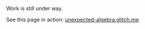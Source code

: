 Work is still under way.

See this page in action: [unexpected-algebra.glitch.me](https://unexpected-algebra.glitch.me/)
